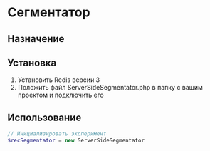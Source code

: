 # Сегментатор #
 
## Назначение ## 

## Установка ##

1. Установить Redis версии 3
2. Положить файл ServerSideSegmentator.php в папку с вашим проектом и подключить его

## Использование ##

```php
// Инициализировать эксперимент
$recSegmentator = new ServerSideSegmentator



```